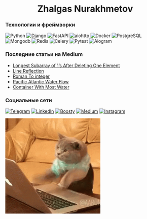 # <center>Zhalgas Nurakhmetov</center>


### Технологии и фреймворки
![Python](https://img.shields.io/badge/-Python-21252b?style=for-the-badge&logo=python)
![Django](https://img.shields.io/badge/-Django-21252b?style=for-the-badge&logo=django)
![FastAPI](https://img.shields.io/badge/-FastAPI-21252b?style=for-the-badge&logo=FastAPI)
![aiohttp](https://img.shields.io/badge/-aiohttp-21252b?style=for-the-badge&logo=aiohttp)
![Docker](https://img.shields.io/badge/-Docker-21252b?style=for-the-badge&logo=docker)
![PostgreSQL](https://img.shields.io/badge/-postgresql-21252b?style=for-the-badge&logo=postgresql)
![Mongodb](https://img.shields.io/badge/-mongodb-21252b?style=for-the-badge&logo=mongodb)
![Redis](https://img.shields.io/badge/-Redis-21252b?style=for-the-badge&logo=redis)
![Celery](https://img.shields.io/badge/-celery-21252b?style=for-the-badge&logo=celery)
![Pytest](https://img.shields.io/badge/-Pytest-21252b?style=for-the-badge&logo=pytest)
![Aiogram](https://img.shields.io/badge/-Aiogram-21252b?style=for-the-badge&logo=telegram)


### Последние статьи на Medium
<!-- MEDIUM:START -->
- [Longest Subarray of 1’s After Deleting One Element](https://medium.com/@nurakhmetov997/longest-subarray-of-1s-after-deleting-one-element-b748ff83280?source=rss-6a00f40cecf3------2)
- [Line Reflection](https://medium.com/@nurakhmetov997/line-reflection-a084fe5c49af?source=rss-6a00f40cecf3------2)
- [Roman To integer](https://medium.com/@nurakhmetov997/roman-to-integer-4ae17c813af9?source=rss-6a00f40cecf3------2)
- [Pacific Atlantic Water Flow](https://medium.com/@nurakhmetov997/pacific-atlantic-water-flow-6c57fb0ff77d?source=rss-6a00f40cecf3------2)
- [Container With Most Water](https://medium.com/@nurakhmetov997/container-with-most-water-2573355a3899?source=rss-6a00f40cecf3------2)
<!-- MEDIUM:END -->


### Социальные сети
[![Telegram](https://img.shields.io/badge/-Telegram-21252b?style=for-the-badge&logo=telegram)](https://t.me/pleakleeeeeeey)
[![LinkedIn](https://img.shields.io/badge/-LinkedIn-21252b?style=for-the-badge&logo=linkedin)](https://www.linkedin.com/in/nurakhmetov-zhalgas/)
[![Boosty](https://img.shields.io/badge/-Boosty-21252b?style=for-the-badge&logo=boosty)](https://boosty.to/pleakley/)
[![Medium](https://img.shields.io/badge/-Medium-21252b?style=for-the-badge&logo=medium)](https://medium.com/@nurakhmetov997)
[![Instagram](https://img.shields.io/badge/-Instagram-21252b?style=for-the-badge&logo=instagram)](https://www.instagram.com/pleakleeeeeeey/)


![screen-gif](./assets/cat-computer.gif)

<!--
**nurakhmetov-zhalgas/nurakhmetov-zhalgas** is a ✨ _special_ ✨ repository because its `README.md` (this file) appears on your GitHub profile.

Here are some ideas to get you started:

- 🔭 I’m currently working on ...
- 🌱 I’m currently learning ...
- 👯 I’m looking to collaborate on ...
- 🤔 I’m looking for help with ...
- 💬 Ask me about ...
- 📫 How to reach me: ...
- 😄 Pronouns: ...
- ⚡ Fun fact: ...
-->

